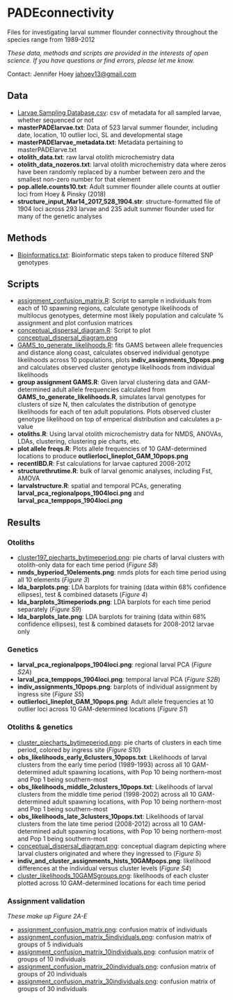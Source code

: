 # PADEconnectivity
Files for investigating larval summer flounder connectivity throughout the species range from 1989-2012

_These data, methods and scripts are provided in the interests of open science. If you have questions or find errors, please let me know._

Contact:
Jennifer Hoey
jahoey13@gmail.com

## Data
* [Larvae Sampling Database.csv](https://github.com/pinskylab/PADEconnectivity/blob/master/Larvae%20Sampling%20Database.csv): csv of metadata for all sampled larvae, whether sequenced or not
* **masterPADElarvae.txt**: Data of 523 larval summer flounder, including date, location, 10 outlier loci, SL and developmental stage
* **masterPADElarvae_metadata.txt**: Metadata pertaining to masterPADElarve.txt
* **otolith_data.txt**: raw larval otolith microchemistry data
* **otolith_data_nozeros.txt**: larval otolith microchemistry data where zeros have been randomly replaced by a number between zero and the smallest non-zero number for that element
* **pop.allele.counts10.txt**: Adult summer flounder allele counts at outlier loci from Hoey & Pinsky (2018)
* **structure_input_Mar14_2017_528_1904.str**: structure-formatted file of 1904 loci across 293 larvae and 235 adult summer flounder used for many of the genetic analyses

## Methods
* [Bioinformatics.txt](https://github.com/pinskylab/PADEconnectivity/blob/master/Bioinformatics.txt): Bioinformatic steps taken to produce filtered SNP genotypes

## Scripts
* [assignment_confusion_matrix.R](https://github.com/pinskylab/PADEconnectivity/blob/master/assignment_confusion_matrix.R): Script to sample n individuals from each of 10 spawning regions, calculate genotype likelihoods of multilocus genotypes, determine most likely population and calculate % assignment and plot confusion matrices
* [conceptual_dispersal_diagram.R](https://github.com/pinskylab/PADEconnectivity/blob/master/conceptual_dispersal_diagram.R): Script to plot [conceptual_dispersal_diagram.png](https://github.com/pinskylab/PADEconnectivity/blob/master/conceptual_dispersal_diagram.png)
* [GAMS_to_generate_likelihoods.R](https://github.com/pinskylab/PADEconnectivity/blob/master/GAMS_to_generate_likelihoods.R): fits GAMS between allele frequencies and distance along coast, calculates observed individual genotype likelihoods across 10 populations, plots **indiv_assignments_10pops.png** and calculates observed cluster genotype likelihoods from individual likelihoods
* **group assignment GAMS.R**: Given larval clustering data and GAM-determined adult allele frequencies calculated from **GAMS_to_generate_likelihoods.R**, simulates larval genotypes for clusters of size N, then calculates the distribution of genotype likelihoods for each of ten adult populations. Plots observed cluster genotype likelihood on top of emperical distribution and calculates a p-value
* **otoliths.R**: Using larval otolith microchemistry data for NMDS, ANOVAs, LDAs, clustering, clustering pie charts, etc.
* **plot allele freqs.R**: Plots allele frequencies of 10 GAM-determined locations to produce **outlierloci_lineplot_GAM_10pops.png**
* **recentIBD.R**: Fst calculations for larvae captured 2008-2012
* **structurethrutime.R**: bulk of larval genomic analyses, including Fst, AMOVA
* **larvalstructure.R**: spatial and temporal PCAs, generating **larval_pca_regionalpops_1904loci.png** and **larval_pca_temppops_1904loci.png**

## Results
### Otoliths
* [cluster197_piecharts_bytimeperiod.png](https://github.com/pinskylab/PADEconnectivity/blob/master/cluster197_piecharts_bytimeperiod.png): pie charts of larval clusters with otolith-only data for each time period (_Figure S8_)
* **nmds_byperiod_10elements.png**: nmds plots for each time period using all 10 elements (_Figure 3_)
* **lda_barplots.png**: LDA barplots for training (data within 68% confidence ellipses), test & combined datasets (_Figure 4_)
* **lda_barplots_3timeperiods.png**: LDA barplots for each time period separately (_Figure S9_)
* **lda_barplots_late.png**: LDA barplots for training (data within 68% confidence ellipses), test & combined datasets for 2008-2012 larvae only
### Genetics
* **larval_pca_regionalpops_1904loci.png**: regional larval PCA (_Figure S2A_)
* **larval_pca_temppops_1904loci.png**: temporal larval PCA (_Figure S2B_)
* **indiv_assignments_10pops.png**: barplots of individual assignment by ingress site (_Figure S5_)
* **outlierloci_lineplot_GAM_10pops.png**: Adult allele frequencies at 10 outlier loci across 10 GAM-determined locations (_Figure S1_)
### Otoliths & genetics
* [cluster_piecharts_bytimeperiod.png](https://github.com/pinskylab/PADEconnectivity/blob/master/cluster_piecharts_bytimeperiod.png): pie charts of clusters in each time period, colored by ingress site (_Figure S10_)
* **obs_likelihoods_early_6clusters_10pops.txt**: Likelihoods of larval clusters from the early time period (1989-1993) across all 10 GAM-determined adult spawning locations, with Pop 10 being northern-most and Pop 1 being southern-most
* **obs_likelihoods_middle_2clusters_10pops.txt**: Likelihoods of larval clusters from the middle time period (1998-2002) across all 10 GAM-determined adult spawning locations, with Pop 10 being northern-most and Pop 1 being southern-most
* **obs_likelihoods_late_3clusters_10pops.txt**: Likelihoods of larval clusters from the late time period (2008-2012) across all 10 GAM-determined adult spawning locations, with Pop 10 being northern-most and Pop 1 being southern-most
* [conceptual_dispersal_diagram.png](https://github.com/pinskylab/PADEconnectivity/blob/master/conceptual_dispersal_diagram.png): conceptual diagram depicting where larval clusters originated and where they ingressed to (_Figure 5_)
* **indiv_and_cluster_assignments_hists_10GAMpops.png**: likelihood differences at the individual versus cluster levels (_Figure S4_)
* [cluster_likelihoods_10GAMSgroups.png](https://github.com/pinskylab/PADEconnectivity/blob/master/cluster_likelihoods_10GAMSgroups.png): likelihoods of each cluster plotted across 10 GAM-determined locations for each time period
### Assignment validation
_These make up Figure 2A-E_
* [assignment_confusion_matrix.png](https://github.com/pinskylab/PADEconnectivity/blob/master/assignment_confusion_matrix.png): confusion matrix of individuals
* [assignment_confusion_matrix_5individuals.png](https://github.com/pinskylab/PADEconnectivity/blob/master/assignment_confusion_matrix_5indiv.png): confusion matrix of groups of 5 individuals
* [assignment_confusion_matrix_10individuals.png](https://github.com/pinskylab/PADEconnectivity/blob/master/assignment_confusion_matrix_10indiv.png): confusion matrix of groups of 10 individuals
* [assignment_confusion_matrix_20individuals.png](https://github.com/pinskylab/PADEconnectivity/blob/master/assignment_confusion_matrix_20indiv.png): confusion matrix of groups of 20 individuals
* [assignment_confusion_matrix_30individuals.png](https://github.com/pinskylab/PADEconnectivity/blob/master/assignment_confusion_matrix_30indiv.png): confusion matrix of groups of 30 individuals
